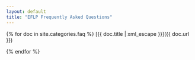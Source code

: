 ```yaml
---
layout: default
title: "EFLP Frequently Asked Questions"
---
```


{% for doc in site.categories.faq %}
[{{ doc.title | xml_escape }}]({{ doc.url }})

{% endfor %}

